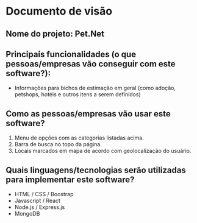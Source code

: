 # Documento de visão

## Nome do projeto: Pet.Net

## Principais funcionalidades (o que pessoas/empresas vão conseguir com este software?):

* Informações para bichos de estimação em geral (como adoção, petshops, hotéis e outros itens a serem definidos)

## Como as pessoas/empresas vão usar este software?

1. Menu de opções com as categorias listadas acima.
2. Barra de busca no topo da página.
3. Locais marcados em mapa de acordo com geolocalização do usuário.

## Quais linguagens/tecnologias serão utilizadas para implementar este software?

* HTML / CSS / Boostrap
* Javascript / React
* Node.js / Express.js
* MongoDB
